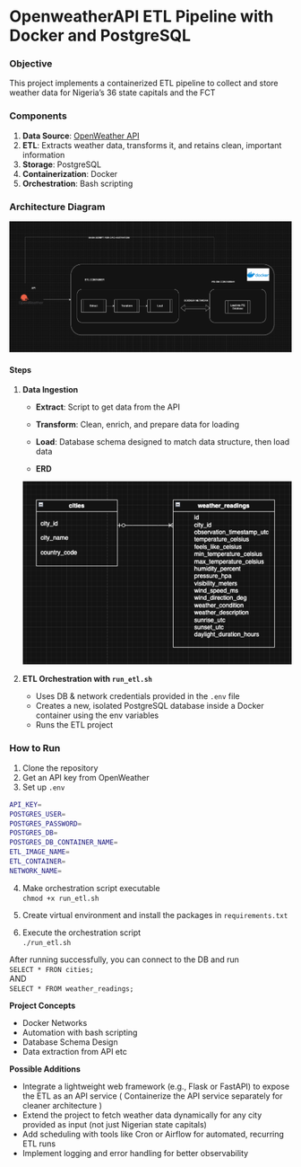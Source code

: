 # OpenweatherAPI ETL Pipeline with Docker and PostgreSQL

### Objective
This project implements a containerized ETL pipeline to collect and store weather data for Nigeria’s 36 state capitals and the FCT


### Components
1. **Data Source**: [OpenWeather API](https://api.openweathermap.org/data/2.5/weather)
2. **ETL**: Extracts weather data, transforms it, and retains clean, important information
3. **Storage**: PostgreSQL
4. **Containerization**: Docker
5. **Orchestration**: Bash scripting

### Architecture Diagram
<img src=docker_etl_pipeline/assets/achitecturaldiagram.png>

#### Steps

1. **Data Ingestion**  
   - **Extract**: Script to get data from the API  
   - **Transform**: Clean, enrich, and prepare data for loading  
   - **Load**: Database schema designed to match data structure, then load data  

   - **ERD**  
   <img src=docker_etl_pipeline/assets/erd.png>

2. **ETL Orchestration with `run_etl.sh`**  
   - Uses DB & network credentials provided in the `.env` file  
   - Creates a new, isolated PostgreSQL database inside a Docker container using the env variables  
   - Runs the ETL project  

### How to Run
1. Clone the repository  
2. Get an API key from OpenWeather  
3. Set up `.env`  
```bash
API_KEY=
POSTGRES_USER=
POSTGRES_PASSWORD=
POSTGRES_DB=
POSTGRES_DB_CONTAINER_NAME=
ETL_IMAGE_NAME=
ETL_CONTAINER=
NETWORK_NAME=
```
4. Make orchestration script executable \
 `chmod +x run_etl.sh`

5. Create virtual environment and install the packages in `requirements.txt`

6. Execute the orchestration script \
 `./run_etl.sh`


After running successfully, you can connect to the DB and run \
`SELECT * FRON cities;` \
AND \
`SELECT * FROM weather_readings;`

**Project Concepts**
- Docker Networks
- Automation with bash scripting
- Database Schema Design
- Data extraction from API etc


**Possible Additions**
- Integrate a lightweight web framework (e.g., Flask or FastAPI) to expose the ETL as an API service  ( Containerize the API service separately for cleaner architecture )
- Extend the project to fetch weather data dynamically for any city provided as input (not just Nigerian state capitals)  
- Add scheduling with tools like Cron or Airflow for automated, recurring ETL runs  
- Implement logging and error handling for better observability
